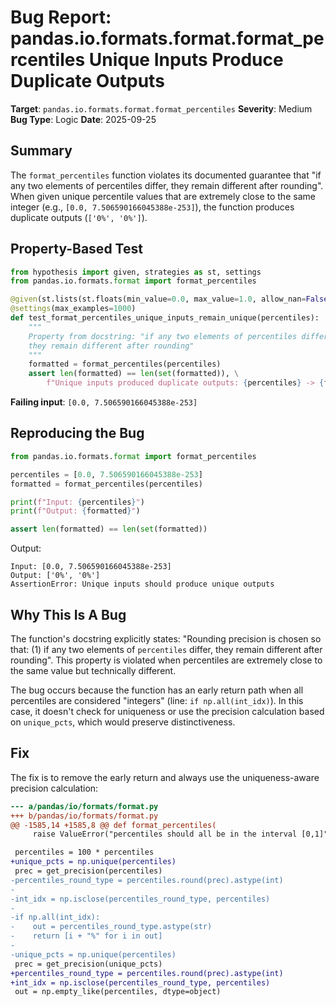 # Bug Report: pandas.io.formats.format.format_percentiles Unique Inputs Produce Duplicate Outputs

**Target**: `pandas.io.formats.format.format_percentiles`
**Severity**: Medium
**Bug Type**: Logic
**Date**: 2025-09-25

## Summary

The `format_percentiles` function violates its documented guarantee that "if any two elements of percentiles differ, they remain different after rounding". When given unique percentile values that are extremely close to the same integer (e.g., `[0.0, 7.506590166045388e-253]`), the function produces duplicate outputs (`['0%', '0%']`).

## Property-Based Test

```python
from hypothesis import given, strategies as st, settings
from pandas.io.formats.format import format_percentiles

@given(st.lists(st.floats(min_value=0.0, max_value=1.0, allow_nan=False, allow_infinity=False), min_size=2, max_size=20, unique=True))
@settings(max_examples=1000)
def test_format_percentiles_unique_inputs_remain_unique(percentiles):
    """
    Property from docstring: "if any two elements of percentiles differ,
    they remain different after rounding"
    """
    formatted = format_percentiles(percentiles)
    assert len(formatted) == len(set(formatted)), \
        f"Unique inputs produced duplicate outputs: {percentiles} -> {formatted}"
```

**Failing input**: `[0.0, 7.506590166045388e-253]`

## Reproducing the Bug

```python
from pandas.io.formats.format import format_percentiles

percentiles = [0.0, 7.506590166045388e-253]
formatted = format_percentiles(percentiles)

print(f"Input: {percentiles}")
print(f"Output: {formatted}")

assert len(formatted) == len(set(formatted))
```

Output:
```
Input: [0.0, 7.506590166045388e-253]
Output: ['0%', '0%']
AssertionError: Unique inputs should produce unique outputs
```

## Why This Is A Bug

The function's docstring explicitly states: "Rounding precision is chosen so that: (1) if any two elements of `percentiles` differ, they remain different after rounding". This property is violated when percentiles are extremely close to the same value but technically different.

The bug occurs because the function has an early return path when all percentiles are considered "integers" (line: `if np.all(int_idx)`). In this case, it doesn't check for uniqueness or use the precision calculation based on `unique_pcts`, which would preserve distinctiveness.

## Fix

The fix is to remove the early return and always use the uniqueness-aware precision calculation:

```diff
--- a/pandas/io/formats/format.py
+++ b/pandas/io/formats/format.py
@@ -1585,14 +1585,8 @@ def format_percentiles(
     raise ValueError("percentiles should all be in the interval [0,1]")

 percentiles = 100 * percentiles
+unique_pcts = np.unique(percentiles)
 prec = get_precision(percentiles)
-percentiles_round_type = percentiles.round(prec).astype(int)
-
-int_idx = np.isclose(percentiles_round_type, percentiles)
-
-if np.all(int_idx):
-    out = percentiles_round_type.astype(str)
-    return [i + "%" for i in out]
-
-unique_pcts = np.unique(percentiles)
 prec = get_precision(unique_pcts)
+percentiles_round_type = percentiles.round(prec).astype(int)
+int_idx = np.isclose(percentiles_round_type, percentiles)
 out = np.empty_like(percentiles, dtype=object)
```